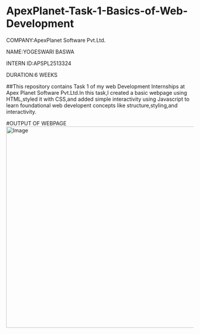 # ApexPlanet-Task-1-Basics-of-Web-Development
COMPANY:ApexPlanet Software Pvt.Ltd.

NAME:YOGESWARI BASWA

INTERN ID:APSPL2513324

DURATION:6 WEEKS

##This repository contains Task 1 of my web Development Internships at Apex Planet Software Pvt.Ltd.In this task,I created a basic webpage using HTML,styled it with CSS,and added simple interactivity using Javascript to learn foundational web developent concepts like structure,styling,and interactivity.

#OUTPUT OF WEBPAGE
<img width="1254" height="540" alt="Image" src="https://github.com/user-attachments/assets/74b29aad-47d2-4253-9a8f-3fe1159e6935" />
